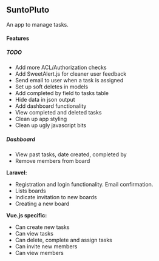 ## SuntoPluto

An app to manage tasks.

#### Features

##### TODO

* Add more ACL/Authorization checks
* Add SweetAlert.js for cleaner user feedback
* Send email to user when a task is assigned
* Set up soft deletes in models
* Add completed by field to tasks table
* Hide data in json output
* Add dashboard functionality
* View completed and deleted tasks
* Clean up app styling
* Clean up ugly javascript bits

##### Dashboard

* View past tasks, date created, completed by
* Remove members from board

**Laravel:**

* Registration and login functionality. Email confirmation.
* Lists boards
* Indicate invitation to new boards
* Creating a new board

**Vue.js specific:**

* Can create new tasks
* Can view tasks
* Can delete, complete and assign tasks
* Can invite new members
* Can view members
